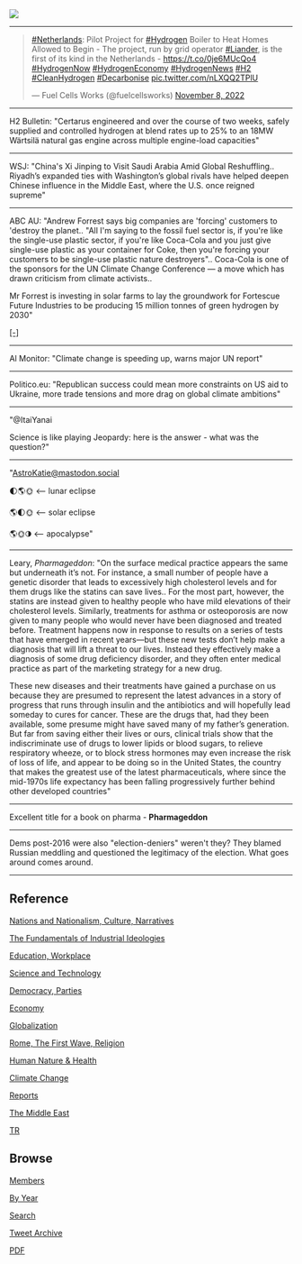 <img src="https://drive.google.com/uc?export=view&id=1B2wf9R7AMH1d7Vw6e2mucLbIQ5NSjir7"/>

---

<blockquote class="twitter-tweet"><p lang="en" dir="ltr"><a href="https://twitter.com/hashtag/Netherlands?src=hash&amp;ref_src=twsrc%5Etfw">#Netherlands</a>: Pilot Project for <a href="https://twitter.com/hashtag/Hydrogen?src=hash&amp;ref_src=twsrc%5Etfw">#Hydrogen</a> Boiler to Heat Homes Allowed to Begin - The project, run by grid operator <a href="https://twitter.com/hashtag/Liander?src=hash&amp;ref_src=twsrc%5Etfw">#Liander</a>, is the first of its kind in the Netherlands - <a href="https://t.co/0je6MUcQo4">https://t.co/0je6MUcQo4</a> <a href="https://twitter.com/hashtag/HydrogenNow?src=hash&amp;ref_src=twsrc%5Etfw">#HydrogenNow</a> <a href="https://twitter.com/hashtag/HydrogenEconomy?src=hash&amp;ref_src=twsrc%5Etfw">#HydrogenEconomy</a> <a href="https://twitter.com/hashtag/HydrogenNews?src=hash&amp;ref_src=twsrc%5Etfw">#HydrogenNews</a> <a href="https://twitter.com/hashtag/H2?src=hash&amp;ref_src=twsrc%5Etfw">#H2</a> <a href="https://twitter.com/hashtag/CleanHydrogen?src=hash&amp;ref_src=twsrc%5Etfw">#CleanHydrogen</a> <a href="https://twitter.com/hashtag/Decarbonise?src=hash&amp;ref_src=twsrc%5Etfw">#Decarbonise</a> <a href="https://t.co/nLXQQ2TPlU">pic.twitter.com/nLXQQ2TPlU</a></p>&mdash; Fuel Cells Works (@fuelcellsworks) <a href="https://twitter.com/fuelcellsworks/status/1589973805685841920?ref_src=twsrc%5Etfw">November 8, 2022</a></blockquote> <script async src="https://platform.twitter.com/widgets.js" charset="utf-8"></script>

---

H2 Bulletin: "Certarus engineered and over the course of two weeks,
safely supplied and controlled hydrogen at blend rates up to 25% to an
18MW Wärtsilä natural gas engine across multiple engine-load
capacities"

---

WSJ: "China's Xi Jinping to Visit Saudi Arabia Amid Global
Reshuffling.. Riyadh’s expanded ties with Washington’s global rivals
have helped deepen Chinese influence in the Middle East, where the
U.S. once reigned supreme"

---

ABC AU: "Andrew Forrest says big companies are 'forcing' customers to
'destroy the planet.. "All I'm saying to the fossil fuel sector is, if
you're like the single-use plastic sector, if you're like Coca-Cola
and you just give single-use plastic as your container for Coke, then
you're forcing your customers to be single-use plastic nature
destroyers".. Coca-Cola is one of the sponsors for the UN Climate
Change Conference — a move which has drawn criticism from climate
activists..

Mr Forrest is investing in solar farms to lay the groundwork for
Fortescue Future Industries to be producing 15 million tonnes of green
hydrogen by 2030"

[[-]](https://www.abc.net.au/news/2022-11-07/twiggy-forrest-says-companies-forcing-customers-destroy-planet/101626328)

---

Al Monitor: "Climate change is speeding up, warns major UN report"

---

Politico.eu: "Republican success could mean more constraints on US aid
to Ukraine, more trade tensions and more drag on global climate
ambitions"

---

"@ItaiYanai

Science is like playing Jeopardy: here is the answer - what was the
question?"

---

"AstroKatie@mastodon.social

🌓🌎🌞 <-- lunar eclipse

🌎🌓🌞 <-- solar eclipse

🌎🌞🌗 <-- apocalypse"

---

Leary, *Pharmageddon*: "On the surface medical practice appears the
same but underneath it’s not. For instance, a small number of people
have a genetic disorder that leads to excessively high cholesterol
levels and for them drugs like the statins can save lives.. For the
most part, however, the statins are instead given to healthy people
who have mild elevations of their cholesterol levels. Similarly,
treatments for asthma or osteoporosis are now given to many people who
would never have been diagnosed and treated before.  Treatment happens
now in response to results on a series of tests that have emerged in
recent years—but these new tests don’t help make a diagnosis that will
lift a threat to our lives. Instead they effectively make a diagnosis
of some drug deficiency disorder, and they often enter medical
practice as part of the marketing strategy for a new drug.

These new diseases and their treatments have gained a purchase on us
because they are presumed to represent the latest advances in a story
of progress that runs through insulin and the antibiotics and will
hopefully lead someday to cures for cancer. These are the drugs that,
had they been available, some presume might have saved many of my
father’s generation. But far from saving either their lives or ours,
clinical trials show that the indiscriminate use of drugs to lower
lipids or blood sugars, to relieve respiratory wheeze, or to block
stress hormones may even increase the risk of loss of life, and appear
to be doing so in the United States, the country that makes the
greatest use of the latest pharmaceuticals, where since the mid-1970s
life expectancy has been falling progressively further behind other
developed countries"

---

Excellent title for a book on pharma - **Pharmageddon**

---

Dems post-2016 were also "election-deniers" weren't they? They blamed
Russian meddling and questioned the legitimacy of the election. What
goes around comes around.

---

## Reference

[Nations and Nationalism, Culture, Narratives](2013/02/nations-and-nationalism.html)

[The Fundamentals of Industrial Ideologies](2011/04/fundamentals-of-industrial-ideologies.html)

[Education, Workplace](2017/09/education-workplace.html)

[Science and Technology](2018/09/science-technology.html)

[Democracy, Parties](2016/11/democracy.html)

[Economy](2018/05/economy.html)

[Globalization](2018/09/globalization.html)

[Rome, The First Wave, Religion](2017/12/rome.html)

[Human Nature & Health](2020/07/human-nature.html)

[Climate Change](2018/12/climate.html)

[Reports](2019/05/reports.html)

[The Middle East](2019/07/middleeast.html)

[TR](../tr)

## Browse

[Members](2022/08/members.html)

[By Year](years.html)

[Search](search.html)

[Tweet Archive](tweets/index.html)

[PDF](https://drive.google.com/uc?export=view&id=1FSi-1MnqXVq_PVTEXzzflwN8-7h92N_R)

